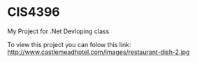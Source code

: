 # CIS4396

My Project for .Net Devloping class

To view this project you can folow this link: http://www.castlemeadhotel.com/images/restaurant-dish-2.jpg
